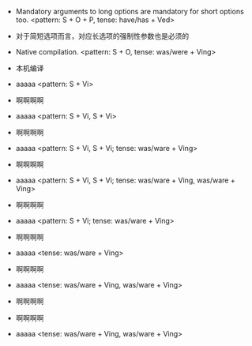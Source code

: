 * Mandatory arguments to long options are mandatory for short options too. <pattern: S + O + P, tense: have/has + Ved>
* 对于简短选项而言，对应长选项的强制性参数也是必须的

* Native compilation. <pattern: S + O, tense: was/were + Ving>
* 本机编译


* aaaaa <pattern: S + Vi>  
* 啊啊啊啊  

* aaaaa <pattern: S + Vi, S + Vi>  
* 啊啊啊啊  

* aaaaa <pattern: S + Vi, S + Vi; tense: was/ware + Ving>  
* 啊啊啊啊  

* aaaaa <pattern: S + Vi, S + Vi; tense: was/ware + Ving, was/ware + Ving>  
* 啊啊啊啊  

* aaaaa <pattern: S + Vi; tense: was/ware + Ving>  
* 啊啊啊啊  

* aaaaa <tense: was/ware + Ving>  
* 啊啊啊啊  

* aaaaa <tense: was/ware + Ving, was/ware + Ving>  
* 啊啊啊啊  

* 啊啊啊啊  
* aaaaa <tense: was/ware + Ving, was/ware + Ving>  

